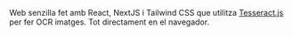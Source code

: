 Web senzilla fet amb React, NextJS i Tailwind CSS que utilitza [Tesseract.js](https://tesseract.projectnaptha.com/) per fer OCR imatges. Tot directament en el navegador.